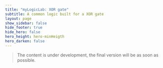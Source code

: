 ```yaml
---
title: "myLogicLab: XOR gate"
subtitle: A common logic built for a XOR gate
layout: page
show_sidebar: false
hide_footer: true
hide_hero: false
hero_height: hero-minHeigth
hero_darken: false
---
```

> The content is under development, the final version will be as soon as possible.
<br/>
